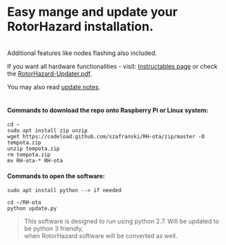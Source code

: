 

# Easy mange and update your RotorHazard installation. 

</br>
Additional features like nodes flashing also included.
</br>

If you want all hardware functionalities - visit: [Instructables page](https://www.instructables.com/id/RotorHazard-Updater/)
or check the [RotorHazard-Updater.pdf](/how_to/RotorHazard-Updater.pdf).

You may also read [update notes](update-notes.md).
</br></br>
#### Commands to download the repo onto Raspberry Pi or Linux system:

	cd ~
	sudo apt install zip unzip
	wget https://codeload.github.com/szafranski/RH-ota/zip/master -O tempota.zip
	unzip tempota.zip
	rm tempota.zip
	mv RH-ota-* RH-ota

#### Commands to open the software:
	
	sudo apt install python --> if needed
	
	cd ~/RH-ota
	python update.py

>This software is designed to run using python 2.7.
>Will be updated to be python 3 friendly, </br>
>when RotorHazard software will be converted as well.